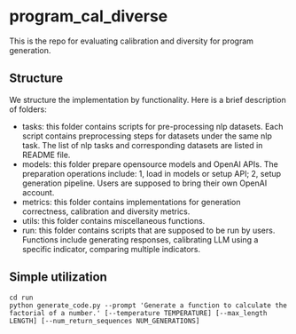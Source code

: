 # program_cal_diverse
This is the repo for evaluating calibration and diversity for program generation.

## Structure
We structure the implementation by functionality. Here is a brief description of folders:
- tasks: this folder contains scripts for pre-processing nlp datasets. Each script contains preprocessing steps for datasets under the same nlp task. The list of nlp tasks and corresponding datasets are listed in README file.
- models: this folder prepare opensource models and OpenAI APIs. The preparation operations include: 1, load in models or setup API; 2, setup generation pipeline. Users are supposed to bring their own OpenAI account.
- metrics: this folder contains implementations for generation correctness, calibration and diversity metrics.
- utils: this folder contains miscellaneous functions.
- run: this folder contains scripts that are supposed to be run by users. Functions include generating responses, calibrating LLM using a specific indicator, comparing multiple indicators.

## Simple utilization
```
cd run
python generate_code.py --prompt 'Generate a function to calculate the factorial of a number.' [--temperature TEMPERATURE] [--max_length LENGTH] [--num_return_sequences NUM_GENERATIONS]
```